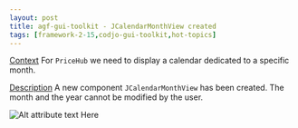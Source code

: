 ```yaml
---
layout: post
title: agf-gui-toolkit - JCalendarMonthView created
tags: [framework-2-15,codjo-gui-toolkit,hot-topics]
---
```

<u>Context</u>
For ```PriceHub``` we need to display a calendar dedicated to a specific month.

<u>Description</u>
A new component ```JCalendarMonthView``` has been created. The month and the year cannot be modified by the user.


![Alt attribute text Here](attachments/calendar.PNG|align=left)
